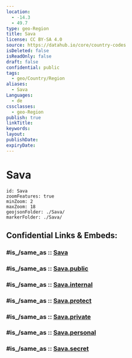 ```yaml
---
location:
  - -14.3
  - 49.7
type: geo-Region
title: Sava
license: CC BY-SA 4.0
source: https://datahub.io/core/country-codes
isDeleted: false
isReadOnly: false
draft: false
confidential: public
tags:
  - geo/Country/Region
aliases:
  - Sava
Languages:
  - de
cssclasses:
  - geo-Region
publish: true
linkTitle:
keywords:
layout:
publishDate:
expiryDate:
---
```


# Sava

```leaflet
id: Sava
zoomFeatures: true 
minZoom: 2 
maxZoom: 18
geojsonFolder: ./Sava/
markerFolder: ./Sava/
```


## Confidential Links & Embeds: 

### #is_/same_as :: [Sava](/_Standards/Earth/Continent/Africa/Africa~East/Madagascar/Provinces~Madagascar/Antsiranana/counties~Antsiranana/Sava.md) 

### #is_/same_as :: [Sava.public](/_public/Earth/Continent/Africa/Africa~East/Madagascar/Provinces~Madagascar/Antsiranana/counties~Antsiranana/Sava.public.md) 

### #is_/same_as :: [Sava.internal](/_internal/Earth/Continent/Africa/Africa~East/Madagascar/Provinces~Madagascar/Antsiranana/counties~Antsiranana/Sava.internal.md) 

### #is_/same_as :: [Sava.protect](/_protect/Earth/Continent/Africa/Africa~East/Madagascar/Provinces~Madagascar/Antsiranana/counties~Antsiranana/Sava.protect.md) 

### #is_/same_as :: [Sava.private](/_private/Earth/Continent/Africa/Africa~East/Madagascar/Provinces~Madagascar/Antsiranana/counties~Antsiranana/Sava.private.md) 

### #is_/same_as :: [Sava.personal](/_personal/Earth/Continent/Africa/Africa~East/Madagascar/Provinces~Madagascar/Antsiranana/counties~Antsiranana/Sava.personal.md) 

### #is_/same_as :: [Sava.secret](/_secret/Earth/Continent/Africa/Africa~East/Madagascar/Provinces~Madagascar/Antsiranana/counties~Antsiranana/Sava.secret.md)

